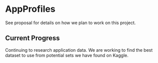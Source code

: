 # AppProfiles

See proposal for details on how we plan to work on this project.

## Current Progress
Continuing to research application data. We are working to find the best dataset to use from potential sets we have found on Kaggle.
